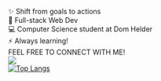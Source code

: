 
✨ Shift from goals to actions<br>👯 Full-stack Web Dev<br>💻 Computer Science student at Dom Helder<br>⚡ Always learning!<br>FEEL FREE TO CONNECT WITH ME!<br><a href = "https://linktr.ee/marcellocavazza" target="_blank"><img src="https://img.shields.io/badge/linktree-39E09B?style=for-the-badge&logo=linktree&logoColor=white"></a><br>
[![Top Langs](https://github-readme-stats.vercel.app/api/top-langs/?username=marcellocavazza&hide=css\&layout=donut)](https://github.com/marcellocavazza/github-readme-stats)
